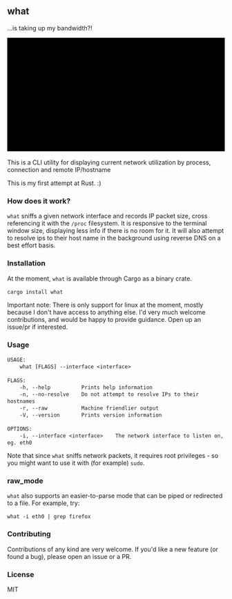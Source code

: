 ## what
...is taking up my bandwidth?!

![demo](demo.gif)

This is a CLI utility for displaying current network utilization by process, connection and remote IP/hostname

This is my first attempt at Rust. :)

### How does it work?
`what` sniffs a given network interface and records IP packet size, cross referencing it with the `/proc` filesystem. It is responsive to the terminal window size, displaying less info if there is no room for it. It will also attempt to resolve ips to their host name in the background using reverse DNS on a best effort basis.

### Installation
At the moment, `what` is available through Cargo as a binary crate.

```
cargo install what
```

Important note: There is only support for linux at the moment, mostly because I don't have access to anything else. I'd very much welcome contributions, and would be happy to provide guidance. Open up an issue/pr if interested.

### Usage
```
USAGE:
    what [FLAGS] --interface <interface>

FLAGS:
    -h, --help          Prints help information
    -n, --no-resolve    Do not attempt to resolve IPs to their hostnames
    -r, --raw           Machine friendlier output
    -V, --version       Prints version information

OPTIONS:
    -i, --interface <interface>    The network interface to listen on, eg. eth0
```

Note that since `what` sniffs network packets, it requires root privileges - so you might want to use it with (for example) `sudo`.

### raw_mode
`what` also supports an easier-to-parse mode that can be piped or redirected to a file. For example, try:
```
what -i eth0 | grep firefox
```
### Contributing
Contributions of any kind are very welcome. If you'd like a new feature (or found a bug), please open an issue or a PR.

### License
MIT
